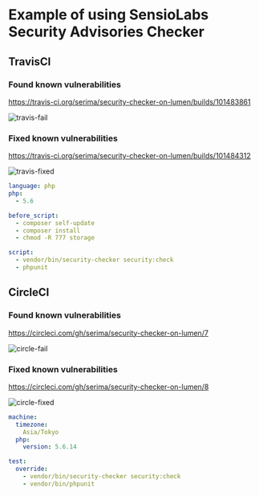 # Example of using SensioLabs Security Advisories Checker

## TravisCI

### Found known vulnerabilities

https://travis-ci.org/serima/security-checker-on-lumen/builds/101483861

![travis-fail](http://snag.gy/lYmxc.jpg)

### Fixed known vulnerabilities

https://travis-ci.org/serima/security-checker-on-lumen/builds/101484312

![travis-fixed](http://snag.gy/x0ero.jpg)

```yaml
language: php
php:
  - 5.6

before_script:
  - composer self-update
  - composer install
  - chmod -R 777 storage

script:
  - vendor/bin/security-checker security:check
  - phpunit
```

## CircleCI

### Found known vulnerabilities

https://circleci.com/gh/serima/security-checker-on-lumen/7

![circle-fail](http://snag.gy/nC4cw.jpg)

### Fixed known vulnerabilities

https://circleci.com/gh/serima/security-checker-on-lumen/8

![circle-fixed](http://snag.gy/RZuFf.jpg)

```yaml
machine:
  timezone:
    Asia/Tokyo
  php:
    version: 5.6.14

test:
  override:
    - vendor/bin/security-checker security:check
    - vendor/bin/phpunit
```
